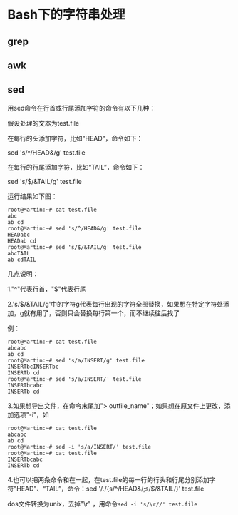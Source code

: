 # Bash下的字符串处理



## grep



## awk



## sed

用sed命令在行首或行尾添加字符的命令有以下几种：

假设处理的文本为test.file



在每行的头添加字符，比如"HEAD"，命令如下：

sed 's/^/HEAD&/g' test.file

在每行的行尾添加字符，比如“TAIL”，命令如下：

sed 's/$/&TAIL/g' test.file

运行结果如下图：

```shell
root@Martin:~# cat test.file 
abc
ab cd
root@Martin:~# sed 's/^/HEAD&/g' test.file
HEADabc
HEADab cd
root@Martin:~# sed 's/$/&TAIL/g' test.file
abcTAIL
ab cdTAIL
```



几点说明：

1."^"代表行首，"$"代表行尾

2.'s/$/&TAIL/g'中的字符g代表每行出现的字符全部替换，如果想在特定字符处添加，g就有用了，否则只会替换每行第一个，而不继续往后找了

例：

```shell
root@Martin:~# cat test.file
abcabc
ab cd
root@Martin:~# sed 's/a/INSERT/g' test.file
INSERTbcINSERTbc
INSERTb cd
root@Martin:~# sed 's/a/INSERT/' test.file
INSERTbcabc
INSERTb cd
```



3.如果想导出文件，在命令末尾加"> outfile_name"；如果想在原文件上更改，添加选项"-i"，如

```shell
root@Martin:~# cat test.file
abcabc
ab cd
root@Martin:~# sed -i 's/a/INSERT/' test.file
root@Martin:~# cat test.file
INSERTbcabc
INSERTb cd
```



4.也可以把两条命令和在一起，在test.file的每一行的行头和行尾分别添加字符"HEAD"、“TAIL”，命令：sed '/./{s/^/HEAD&/;s/$/&TAIL/}' test.file



dos文件转换为unix，去掉"\r" ，用命令`sed -i 's/\r//' test.file`